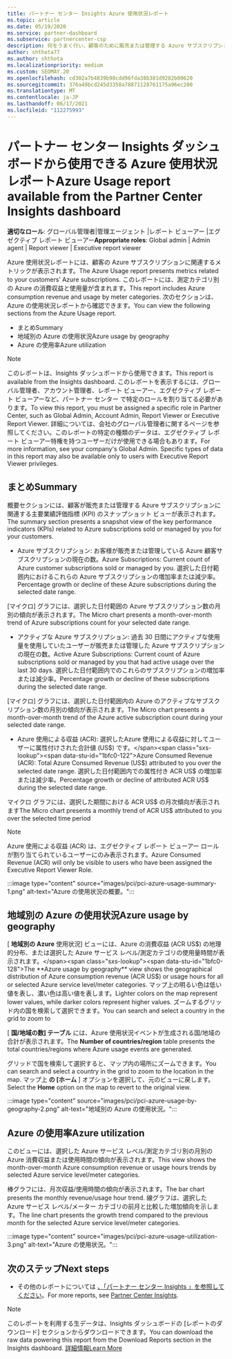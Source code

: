 ```yaml
---
title: パートナー センター Insights Azure 使用状況レポート
ms.topic: article
ms.date: 05/19/2020
ms.service: partner-dashboard
ms.subservice: partnercenter-csp
description: 何をうまく行い、顧客のために販売または管理する Azure サブスクリプションの使用を改善できる場所を確認します。
author: shthota77
ms.author: shthota
ms.localizationpriority: medium
ms.custom: SEOMAY.20
ms.openlocfilehash: cd302a7b4839b98cdd96fda38b381d9282b00620
ms.sourcegitcommit: 376a49bcd245d3358a78871128761175a96ec200
ms.translationtype: MT
ms.contentlocale: ja-JP
ms.lasthandoff: 06/17/2021
ms.locfileid: "112275993"
---
```

# <a name="azure-usage-report-available-from-the-partner-center-insights-dashboard"></a><span data-ttu-id="1bfc0-103">パートナー センター Insights ダッシュボードから使用できる Azure 使用状況レポート</span><span class="sxs-lookup"><span data-stu-id="1bfc0-103">Azure Usage report available from the Partner Center Insights dashboard</span></span>

<span data-ttu-id="1bfc0-104">**適切なロール**: グローバル管理者|管理エージェント |レポート ビューアー |エグゼクティブ レポート ビューアー</span><span class="sxs-lookup"><span data-stu-id="1bfc0-104">**Appropriate roles**: Global admin | Admin agent | Report viewer | Executive report viewer</span></span>

<span data-ttu-id="1bfc0-105">Azure 使用状況レポートには、顧客の Azure サブスクリプションに関連するメトリックが表示されます。</span><span class="sxs-lookup"><span data-stu-id="1bfc0-105">The Azure Usage report presents metrics related to your customers’ Azure subscriptions.</span></span> <span data-ttu-id="1bfc0-106">このレポートには、測定カテゴリ別の Azure の消費収益と使用量が含まれます。</span><span class="sxs-lookup"><span data-stu-id="1bfc0-106">This report includes Azure consumption revenue and usage by meter categories.</span></span> <span data-ttu-id="1bfc0-107">次のセクションは、Azure の使用状況レポートから確認できます。</span><span class="sxs-lookup"><span data-stu-id="1bfc0-107">You can view the following sections from the Azure Usage report.</span></span>

- <span data-ttu-id="1bfc0-108">まとめ</span><span class="sxs-lookup"><span data-stu-id="1bfc0-108">Summary</span></span>
- <span data-ttu-id="1bfc0-109">地域別の Azure の使用状況</span><span class="sxs-lookup"><span data-stu-id="1bfc0-109">Azure usage by geography</span></span>
- <span data-ttu-id="1bfc0-110">Azure の使用率</span><span class="sxs-lookup"><span data-stu-id="1bfc0-110">Azure utilization</span></span>

 > [!NOTE]
 > <span data-ttu-id="1bfc0-111">このレポートは、Insights ダッシュボードから使用できます。</span><span class="sxs-lookup"><span data-stu-id="1bfc0-111">This report is available from the Insights dashboard.</span></span> <span data-ttu-id="1bfc0-112">このレポートを表示するには、グローバル管理者、アカウント管理者、レポート ビューアー、エグゼクティブ レポート ビューアーなど、パートナー センター で特定のロールを割り当てる必要があります。</span><span class="sxs-lookup"><span data-stu-id="1bfc0-112">To view this report, you must be assigned a specific role in Partner Center, such as Global Admin, Account Admin, Report Viewer or Executive Report Viewer.</span></span> <span data-ttu-id="1bfc0-113">詳細については、会社のグローバル管理者に関するページを参照してください。このレポートの特定の種類のデータは、エグゼクティブ レポート ビューアー特権を持つユーザーだけが使用できる場合もあります。</span><span class="sxs-lookup"><span data-stu-id="1bfc0-113">For more information, see your company's Global Admin. Specific types of data in this report may also be available only to users with Executive Report Viewer privileges.</span></span>

## <a name="summary"></a><span data-ttu-id="1bfc0-114">まとめ</span><span class="sxs-lookup"><span data-stu-id="1bfc0-114">Summary</span></span>

<span data-ttu-id="1bfc0-115">概要セクションには、顧客が販売または管理する Azure サブスクリプションに関連する主要業績評価指標 (KPI) のスナップショット ビューが表示されます。</span><span class="sxs-lookup"><span data-stu-id="1bfc0-115">The summary section presents a snapshot view of the key performance indicators (KPIs) related to Azure subscriptions sold or managed by you for your customers.</span></span>  

- <span data-ttu-id="1bfc0-116">Azure サブスクリプション: お客様が販売または管理している Azure 顧客サブスクリプションの現在の数。</span><span class="sxs-lookup"><span data-stu-id="1bfc0-116">Azure Subscriptions: Current count of Azure customer subscriptions sold or managed by you.</span></span>
<span data-ttu-id="1bfc0-117">選択した日付範囲内におけるこれらの Azure サブスクリプションの増加率または減少率。</span><span class="sxs-lookup"><span data-stu-id="1bfc0-117">Percentage growth or decline of these Azure subscriptions during the selected date range.</span></span>

<span data-ttu-id="1bfc0-118">[マイクロ] グラフには、選択した日付範囲の Azure サブスクリプション数の月別の傾向が表示されます。</span><span class="sxs-lookup"><span data-stu-id="1bfc0-118">The Micro chart presents a month-over-month trend of Azure subscriptions count for your selected date range.</span></span>
- <span data-ttu-id="1bfc0-119">アクティブな Azure サブスクリプション: 過去 30 日間にアクティブな使用量を使用していたユーザーが販売または管理した Azure サブスクリプションの現在の数。</span><span class="sxs-lookup"><span data-stu-id="1bfc0-119">Active Azure Subscriptions: Current count of Azure subscriptions sold or managed by you that had active usage over the last 30 days.</span></span>
<span data-ttu-id="1bfc0-120">選択した日付範囲内でのこれらのサブスクリプションの増加率または減少率。</span><span class="sxs-lookup"><span data-stu-id="1bfc0-120">Percentage growth or decline of these subscriptions during the selected date range.</span></span>

<span data-ttu-id="1bfc0-121">[マイクロ] グラフには、選択した日付範囲内の Azure のアクティブなサブスクリプション数の月別の傾向が表示されます。</span><span class="sxs-lookup"><span data-stu-id="1bfc0-121">The Micro chart presents a month-over-month trend of the Azure active subscription count during your selected date range.</span></span>

- <span data-ttu-id="1bfc0-122">Azure 使用による収益 (ACR): 選択したAzure 使用による収益に対してユーザーに属性付けされた合計値 (US$) です。</span><span class="sxs-lookup"><span data-stu-id="1bfc0-122">Azure Consumed Revenue (ACR): Total Azure Consumed Revenue (US$) attributed to you over the selected date range.</span></span>
<span data-ttu-id="1bfc0-123">選択した日付範囲内での属性付き ACR US$ の増加率または減少率。</span><span class="sxs-lookup"><span data-stu-id="1bfc0-123">Percentage growth or decline of attributed ACR US$ during the selected date range.</span></span> 

<span data-ttu-id="1bfc0-124">マイクロ グラフには、選択した期間における ACR US$ の月次傾向が表示されます</span><span class="sxs-lookup"><span data-stu-id="1bfc0-124">The Micro chart presents a monthly trend of ACR US$ attributed to you over the selected time period</span></span>


> [!NOTE]
 > <span data-ttu-id="1bfc0-125">Azure 使用による収益 (ACR) は、エグゼクティブ レポート ビューアー ロールが割り当てられているユーザーにのみ表示されます。</span><span class="sxs-lookup"><span data-stu-id="1bfc0-125">Azure Consumed Revenue (ACR) will only be visible to users who have been assigned the Executive Report Viewer Role.</span></span>

:::image type="content" source="images/pci/pci-azure-usage-summary-1.png" alt-text="Azure の使用状況の概要。":::

## <a name="azure-usage-by-geography"></a><span data-ttu-id="1bfc0-127">地域別の Azure の使用状況</span><span class="sxs-lookup"><span data-stu-id="1bfc0-127">Azure usage by geography</span></span>

<span data-ttu-id="1bfc0-128">[ **地域別の Azure** 使用状況] ビューには、Azure の消費収益 (ACR US$) の地理的分布、または選択した Azure サービス レベル/測定カテゴリの使用量時間が表示されます。</span><span class="sxs-lookup"><span data-stu-id="1bfc0-128">The **Azure usage by geography** view shows the geographical distribution of Azure consumption revenue (ACR US$) or usage hours for all or selected Azure service level/meter categories.</span></span> <span data-ttu-id="1bfc0-129">マップ上の明るい色は低い値を表し、濃い色は高い値を表します。</span><span class="sxs-lookup"><span data-stu-id="1bfc0-129">Lighter colors on the map represent lower values, while darker colors represent higher values.</span></span> <span data-ttu-id="1bfc0-130">ズームするグリッド内の国を検索して選択できます。</span><span class="sxs-lookup"><span data-stu-id="1bfc0-130">You can search and select a country in the grid to zoom to</span></span> 

<span data-ttu-id="1bfc0-131">[ **国/地域の数] テーブル** には、Azure 使用状況イベントが生成される国/地域の合計が表示されます。</span><span class="sxs-lookup"><span data-stu-id="1bfc0-131">The **Number of countries/region** table presents the total countries/regions where Azure usage events are generated.</span></span>

<span data-ttu-id="1bfc0-132">グリッドで国を検索して選択すると、マップ内の場所にズームできます。</span><span class="sxs-lookup"><span data-stu-id="1bfc0-132">You can search and select a country in the grid to zoom to the location in the map.</span></span> <span data-ttu-id="1bfc0-133">マップ上 **の [ホーム** ] オプションを選択して、元のビューに戻します。</span><span class="sxs-lookup"><span data-stu-id="1bfc0-133">Select the **Home** option on the map to revert to the original view.</span></span>

:::image type="content" source="images/pci/pci-azure-usage-by-geography-2.png" alt-text="地域別の Azure の使用状況。":::

## <a name="azure-utilization"></a><span data-ttu-id="1bfc0-135">Azure の使用率</span><span class="sxs-lookup"><span data-stu-id="1bfc0-135">Azure utilization</span></span>

<span data-ttu-id="1bfc0-136">このビューには、選択した Azure サービス レベル/測定カテゴリ別の月別の Azure 消費収益または使用時間の傾向が表示されます。</span><span class="sxs-lookup"><span data-stu-id="1bfc0-136">This view shows the month-over-month Azure consumption revenue or usage hours trends by selected Azure service level/meter categories.</span></span> 

<span data-ttu-id="1bfc0-137">棒グラフには、月次収益/使用時間の傾向が表示されます。</span><span class="sxs-lookup"><span data-stu-id="1bfc0-137">The bar chart presents the monthly revenue/usage hour trend.</span></span> <span data-ttu-id="1bfc0-138">線グラフは、選択した Azure サービス レベル/メーター カテゴリの前月と比較した増加傾向を示します。</span><span class="sxs-lookup"><span data-stu-id="1bfc0-138">The line chart presents the growth trend compared to the previous month for the selected Azure service level/meter categories.</span></span>

:::image type="content" source="images/pci/pci-azure-usage-utilization-3.png" alt-text="Azure の使用状況。":::

## <a name="next-steps"></a><span data-ttu-id="1bfc0-140">次のステップ</span><span class="sxs-lookup"><span data-stu-id="1bfc0-140">Next steps</span></span>

- <span data-ttu-id="1bfc0-141">その他のレポートについては [、「パートナー センター Insights 」を参照してください](partner-center-insights.md)。</span><span class="sxs-lookup"><span data-stu-id="1bfc0-141">For more reports, see [Partner Center Insights](partner-center-insights.md).</span></span>

>[!NOTE] 
> <span data-ttu-id="1bfc0-142">このレポートを利用する生データは、Insights ダッシュボードの [レポートのダウンロード] セクションからダウンロードできます。</span><span class="sxs-lookup"><span data-stu-id="1bfc0-142">You can download the raw data powering this report from the Download Reports section in the Insights dashboard.</span></span> [<span data-ttu-id="1bfc0-143">詳細情報</span><span class="sxs-lookup"><span data-stu-id="1bfc0-143">Learn More</span></span>](pci-download-reports.md) 
